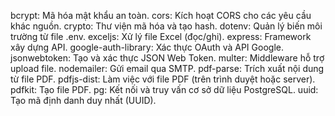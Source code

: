 bcrypt: Mã hóa mật khẩu an toàn.
cors: Kích hoạt CORS cho các yêu cầu khác nguồn.
crypto: Thư viện mã hóa và tạo hash.
dotenv: Quản lý biến môi trường từ file .env.
exceljs: Xử lý file Excel (đọc/ghi).
express: Framework xây dựng API.
google-auth-library: Xác thực OAuth và API Google.
jsonwebtoken: Tạo và xác thực JSON Web Token.
multer: Middleware hỗ trợ upload file.
nodemailer: Gửi email qua SMTP.
pdf-parse: Trích xuất nội dung từ file PDF.
pdfjs-dist: Làm việc với file PDF (trên trình duyệt hoặc server).
pdfkit: Tạo file PDF.
pg: Kết nối và truy vấn cơ sở dữ liệu PostgreSQL.
uuid: Tạo mã định danh duy nhất (UUID).